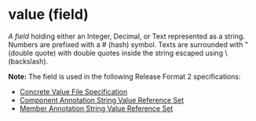 # value (field)

_A field_ holding either an Integer, Decimal, or Text represented as a string. Numbers are prefixed with a # (hash) symbol. Texts are surrounded with " (double quote) with double quotes inside the string escaped using \ (backslash).

**Note:** The field is used in the following Release Format 2 specifications:

* [Concrete Value File Specification](../../../component-release-file-specification/4.2-file-format-specifications/4.2.6-concrete-value-file-specification.md)
* [Component Annotation String Value Reference Set](../../../reference-set-release-file-specification/5.2-reference-set-types/5.2.4-metadata-reference-sets/5.2.4.8-component-annotation-string-value-reference-set.md)
* [Member Annotation String Value Reference Set](../../../reference-set-release-file-specification/5.2-reference-set-types/5.2.4-metadata-reference-sets/5.2.4.9-member-annotation-string-value-reference-set.md)
